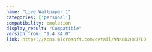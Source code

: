 ```yaml
---
name: "Live Wallpaper 1"
categories: ['personal']
compatibility: emulation
display_result: "Compatible"
version_from: "1.4.84.0"
link: https://apps.microsoft.com/detail/9NK0K2HWJ7C0
---
```

